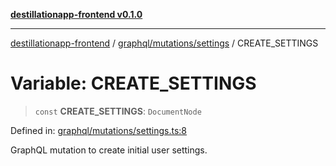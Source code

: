[**destillationapp-frontend v0.1.0**](../../../../README.md)

***

[destillationapp-frontend](../../../../modules.md) / [graphql/mutations/settings](../README.md) / CREATE\_SETTINGS

# Variable: CREATE\_SETTINGS

> `const` **CREATE\_SETTINGS**: `DocumentNode`

Defined in: [graphql/mutations/settings.ts:8](https://github.com/DestillApp/main/blob/76aba95a5d8c1d9174ebde73d7b50f0ea64b491a/frontend/src/graphql/mutations/settings.ts#L8)

GraphQL mutation to create initial user settings.
